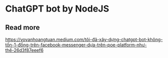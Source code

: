 # ChatGPT bot by NodeJS

## Read more
https://vovanhoangtuan.medium.com/tôi-đã-xây-dựng-chatgpt-bot-không-tốn-1-đồng-trên-facebook-messenger-dựa-trên-poe-platform-như-thế-26d3f87eeef6
